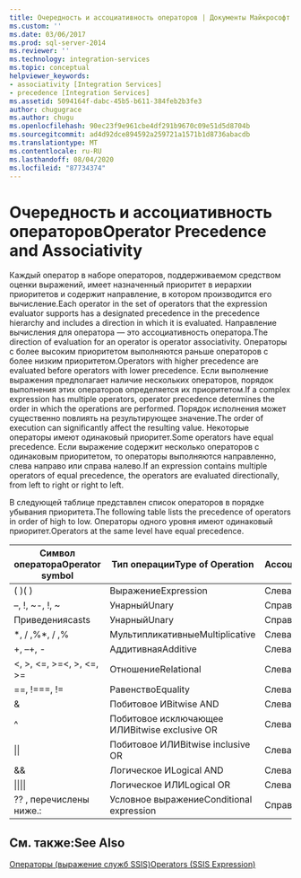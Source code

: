 ```yaml
---
title: Очередность и ассоциативность операторов | Документы Майкрософт
ms.custom: ''
ms.date: 03/06/2017
ms.prod: sql-server-2014
ms.reviewer: ''
ms.technology: integration-services
ms.topic: conceptual
helpviewer_keywords:
- associativity [Integration Services]
- precedence [Integration Services]
ms.assetid: 5094164f-dabc-45b5-b611-384feb2b3fe3
author: chugugrace
ms.author: chugu
ms.openlocfilehash: 90ec23f9e961cbe4df291b9670c09e51d5d8704b
ms.sourcegitcommit: ad4d92dce894592a259721a1571b1d8736abacdb
ms.translationtype: MT
ms.contentlocale: ru-RU
ms.lasthandoff: 08/04/2020
ms.locfileid: "87734374"
---
```

# <a name="operator-precedence-and-associativity"></a><span data-ttu-id="f354a-102">Очередность и ассоциативность операторов</span><span class="sxs-lookup"><span data-stu-id="f354a-102">Operator Precedence and Associativity</span></span>
  <span data-ttu-id="f354a-103">Каждый оператор в наборе операторов, поддерживаемом средством оценки выражений, имеет назначенный приоритет в иерархии приоритетов и содержит направление, в котором производится его вычисление.</span><span class="sxs-lookup"><span data-stu-id="f354a-103">Each operator in the set of operators that the expression evaluator supports has a designated precedence in the precedence hierarchy and includes a direction in which it is evaluated.</span></span> <span data-ttu-id="f354a-104">Направление вычисления для оператора — это ассоциативность оператора.</span><span class="sxs-lookup"><span data-stu-id="f354a-104">The direction of evaluation for an operator is operator associativity.</span></span> <span data-ttu-id="f354a-105">Операторы с более высоким приоритетом выполняются раньше операторов с более низким приоритетом.</span><span class="sxs-lookup"><span data-stu-id="f354a-105">Operators with higher precedence are evaluated before operators with lower precedence.</span></span> <span data-ttu-id="f354a-106">Если выполнение выражения предполагает наличие нескольких операторов, порядок выполнения этих операторов определяется их приоритетом.</span><span class="sxs-lookup"><span data-stu-id="f354a-106">If a complex expression has multiple operators, operator precedence determines the order in which the operations are performed.</span></span> <span data-ttu-id="f354a-107">Порядок исполнения может существенно повлиять на результирующее значение.</span><span class="sxs-lookup"><span data-stu-id="f354a-107">The order of execution can significantly affect the resulting value.</span></span> <span data-ttu-id="f354a-108">Некоторые операторы имеют одинаковый приоритет.</span><span class="sxs-lookup"><span data-stu-id="f354a-108">Some operators have equal precedence.</span></span> <span data-ttu-id="f354a-109">Если выражение содержит несколько операторов с одинаковым приоритетом, то операторы выполняются направленно, слева направо или справа налево.</span><span class="sxs-lookup"><span data-stu-id="f354a-109">If an expression contains multiple operators of equal precedence, the operators are evaluated directionally, from left to right or right to left.</span></span>  
  
 <span data-ttu-id="f354a-110">В следующей таблице представлен список операторов в порядке убывания приоритета.</span><span class="sxs-lookup"><span data-stu-id="f354a-110">The following table lists the precedence of operators in order of high to low.</span></span> <span data-ttu-id="f354a-111">Операторы одного уровня имеют одинаковый приоритет.</span><span class="sxs-lookup"><span data-stu-id="f354a-111">Operators at the same level have equal precedence.</span></span>  
  
|<span data-ttu-id="f354a-112">Символ оператора</span><span class="sxs-lookup"><span data-stu-id="f354a-112">Operator symbol</span></span>|<span data-ttu-id="f354a-113">Тип операции</span><span class="sxs-lookup"><span data-stu-id="f354a-113">Type of Operation</span></span>|<span data-ttu-id="f354a-114">Ассоциативность</span><span class="sxs-lookup"><span data-stu-id="f354a-114">Associativity</span></span>|  
|---------------------|-----------------------|-------------------|  
|<span data-ttu-id="f354a-115">( )</span><span class="sxs-lookup"><span data-stu-id="f354a-115">( )</span></span>|<span data-ttu-id="f354a-116">Выражение</span><span class="sxs-lookup"><span data-stu-id="f354a-116">Expression</span></span>|<span data-ttu-id="f354a-117">Слева направо</span><span class="sxs-lookup"><span data-stu-id="f354a-117">Left to right</span></span>|  
|<span data-ttu-id="f354a-118">–, !, ~</span><span class="sxs-lookup"><span data-stu-id="f354a-118">-, !, ~</span></span>|<span data-ttu-id="f354a-119">Унарный</span><span class="sxs-lookup"><span data-stu-id="f354a-119">Unary</span></span>|<span data-ttu-id="f354a-120">Справа налево</span><span class="sxs-lookup"><span data-stu-id="f354a-120">Right to left</span></span>|  
|<span data-ttu-id="f354a-121">Приведения</span><span class="sxs-lookup"><span data-stu-id="f354a-121">casts</span></span>|<span data-ttu-id="f354a-122">Унарный</span><span class="sxs-lookup"><span data-stu-id="f354a-122">Unary</span></span>|<span data-ttu-id="f354a-123">Справа налево</span><span class="sxs-lookup"><span data-stu-id="f354a-123">Right to left</span></span>|  
|<span data-ttu-id="f354a-124">\*, / ,%</span><span class="sxs-lookup"><span data-stu-id="f354a-124">\*, / ,%</span></span>|<span data-ttu-id="f354a-125">Мультипликативные</span><span class="sxs-lookup"><span data-stu-id="f354a-125">Multiplicative</span></span>|<span data-ttu-id="f354a-126">Слева направо</span><span class="sxs-lookup"><span data-stu-id="f354a-126">Left to right</span></span>|  
|<span data-ttu-id="f354a-127">+, –</span><span class="sxs-lookup"><span data-stu-id="f354a-127">+, -</span></span>|<span data-ttu-id="f354a-128">Аддитивная</span><span class="sxs-lookup"><span data-stu-id="f354a-128">Additive</span></span>|<span data-ttu-id="f354a-129">Слева направо</span><span class="sxs-lookup"><span data-stu-id="f354a-129">Left to right</span></span>|  
|<span data-ttu-id="f354a-130">\<, >, \<=, >=</span><span class="sxs-lookup"><span data-stu-id="f354a-130">\<, >, \<=, >=</span></span>|<span data-ttu-id="f354a-131">Отношение</span><span class="sxs-lookup"><span data-stu-id="f354a-131">Relational</span></span>|<span data-ttu-id="f354a-132">Слева направо</span><span class="sxs-lookup"><span data-stu-id="f354a-132">Left to right</span></span>|  
|<span data-ttu-id="f354a-133">==, !=</span><span class="sxs-lookup"><span data-stu-id="f354a-133">==, !=</span></span>|<span data-ttu-id="f354a-134">Равенство</span><span class="sxs-lookup"><span data-stu-id="f354a-134">Equality</span></span>|<span data-ttu-id="f354a-135">Слева направо</span><span class="sxs-lookup"><span data-stu-id="f354a-135">Left to right</span></span>|  
|&|<span data-ttu-id="f354a-136">Побитовое И</span><span class="sxs-lookup"><span data-stu-id="f354a-136">Bitwise AND</span></span>|<span data-ttu-id="f354a-137">Слева направо</span><span class="sxs-lookup"><span data-stu-id="f354a-137">Left to right</span></span>|  
|^|<span data-ttu-id="f354a-138">Побитовое исключающее ИЛИ</span><span class="sxs-lookup"><span data-stu-id="f354a-138">Bitwise exclusive OR</span></span>|<span data-ttu-id="f354a-139">Слева направо</span><span class="sxs-lookup"><span data-stu-id="f354a-139">Left to right</span></span>|  
|<span data-ttu-id="f354a-140">&#124;</span><span class="sxs-lookup"><span data-stu-id="f354a-140">&#124;</span></span>|<span data-ttu-id="f354a-141">Побитовое ИЛИ</span><span class="sxs-lookup"><span data-stu-id="f354a-141">Bitwise inclusive OR</span></span>|<span data-ttu-id="f354a-142">Слева направо</span><span class="sxs-lookup"><span data-stu-id="f354a-142">Left to right</span></span>|  
|&&|<span data-ttu-id="f354a-143">Логическое И</span><span class="sxs-lookup"><span data-stu-id="f354a-143">Logical AND</span></span>|<span data-ttu-id="f354a-144">Слева направо</span><span class="sxs-lookup"><span data-stu-id="f354a-144">Left to right</span></span>|  
|<span data-ttu-id="f354a-145">&#124;&#124;</span><span class="sxs-lookup"><span data-stu-id="f354a-145">&#124;&#124;</span></span>|<span data-ttu-id="f354a-146">Логическое ИЛИ</span><span class="sxs-lookup"><span data-stu-id="f354a-146">Logical OR</span></span>|<span data-ttu-id="f354a-147">Слева направо</span><span class="sxs-lookup"><span data-stu-id="f354a-147">Left to right</span></span>|  
|<span data-ttu-id="f354a-148">?</span><span class="sxs-lookup"><span data-stu-id="f354a-148">?</span></span> <span data-ttu-id="f354a-149">, перечислены ниже.</span><span class="sxs-lookup"><span data-stu-id="f354a-149">:</span></span>|<span data-ttu-id="f354a-150">Условное выражение</span><span class="sxs-lookup"><span data-stu-id="f354a-150">Conditional expression</span></span>|<span data-ttu-id="f354a-151">Справа налево</span><span class="sxs-lookup"><span data-stu-id="f354a-151">Right to left</span></span>|  
  
## <a name="see-also"></a><span data-ttu-id="f354a-152">См. также:</span><span class="sxs-lookup"><span data-stu-id="f354a-152">See Also</span></span>  
 [<span data-ttu-id="f354a-153">Операторы (выражение служб SSIS)</span><span class="sxs-lookup"><span data-stu-id="f354a-153">Operators &#40;SSIS Expression&#41;</span></span>](operators-ssis-expression.md)  
  
  
